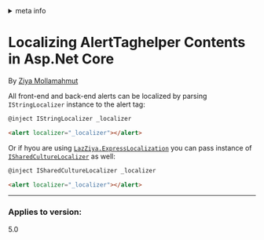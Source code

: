 <!-- meta tags details, will be assigned to meta tags inside header by js -->
<div id="meta-info">
<details><summary>meta info</summary>

> * Title: <i id="md-title">Localizing AlertTaghelper Contents in Asp.Net Core</i>
> * Keywords: <i id="md-keywords">asp.net-core, taghelpers, localizatin, alerts</i>
> * Description: <i id="md-description">Learn how to localize contents of AlertTagHelper from LazZiya.TagHelpers for Asp.Net Core.</i>
> * Author: <i id="md-author">Ziya Mollamahmut</i>
> * Date: <i id="md-date">08-Aug-2020</i>
> * Image: <i id="md-image">https://github.com/LazZiya/Docs/raw/master/LazZiya.TagHelpers/v5.0/images/lazziya-tagheleprs-logo.png</i>
> * Image-alt: <i id="md-image-alt">LazZiya.TagHelpers Logo</i>
> * Version: <i id="md-version">v5.0</i>

</details>
</div>

# Localizing AlertTaghelper Contents in Asp.Net Core

By [Ziya Mollamahmut](https://github.com/LazZiya)

All front-end and back-end alerts can be localized by parsing `IStringLocalizer` instance to the alert tag:

````html
@inject IStringLocalizer _localizer

<alert localizer="_localizer"></alert>
````

Or if hyou are using [`LazZiya.ExpressLocalization`][1] you can pass instance of [`ISharedCultureLocalizer`][2] as well:

````html
@inject ISharedCultureLocalizer _localizer

<alert localizer="_localizer"></alert>
````

---
### Applies to version:
5.0

[1]:../../LazZiya.ExpressLocalization/v4.0/index.md
[2]:https://github.com/LazZiya/ExpressLocalization/blob/master/LazZiya.ExpressLocalization/ISharedCultureLocalizer.cs